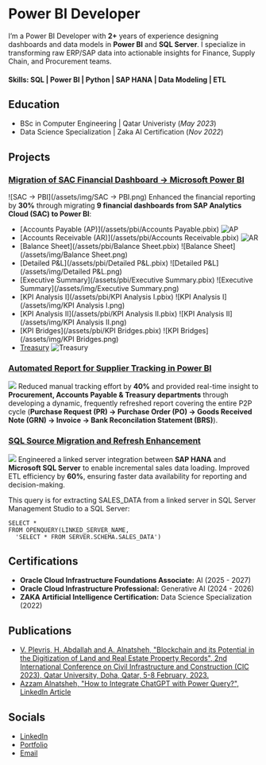 # Power BI Developer
I’m a Power BI Developer with **2+** years of experience designing dashboards and data models in **Power BI** and **SQL Server**. I specialize in transforming raw ERP/SAP data into actionable insights for Finance, Supply Chain, and Procurement teams.

#### Skills: SQL | Power BI | Python | SAP HANA | Data Modeling | ETL

## Education		        		
- BSc in Computer Engineering | Qatar Univeristy (_May 2023_)
- Data Science Specialization | Zaka AI Certification (_Nov 2022_)

## Projects
### <ins>Migration of SAC Financial Dashboard → Microsoft Power BI</ins>
![SAC → PBI](/assets/img/SAC → PBI.png)
Enhanced the financial reporting by **30%** through migrating **9 financial dashboards from SAP Analytics Cloud (SAC) to Power BI**: 
- [Accounts Payable (AP)](/assets/pbi/Accounts Payable.pbix)
  ![AP](/assets/img/AP.png)
- [Accounts Receivable (AR)](/assets/pbi/Accounts Receivable.pbix)
  ![AR](/assets/img/AR.png)
- [Balance Sheet](/assets/pbi/Balance Sheet.pbix)
  ![Balance Sheet](/assets/img/Balance Sheet.png)
- [Detailed P&L](/assets/pbi/Detailed P&L.pbix)
  ![Detailed P&L](/assets/img/Detailed P&L.png)
- [Executive Summary](/assets/pbi/Executive Summary.pbix)
  ![Executive Summary](/assets/img/Executive Summary.png)
- [KPI Analysis I](/assets/pbi/KPI Analysis I.pbix)
  ![KPI Analysis I](/assets/img/KPI Analysis I.png)
- [KPI Analysis II](/assets/pbi/KPI Analysis II.pbix)
  ![KPI Analysis II](/assets/img/KPI Analysis II.png)
- [KPI Bridges](/assets/pbi/KPI Bridges.pbix)
  ![KPI Bridges](/assets/img/KPI Bridges.png)
- [Treasury](/assets/pbi/Treasury.pbix)
  ![Treasury](/assets/img/Treasury.png)

### <ins>Automated Report for Supplier Tracking in Power BI</ins>
![](/assets/img/BRS.png)
Reduced manual tracking effort by **40%** and provided real-time insight to **Procurement, Accounts Payable & Treasury departments** through developing a dynamic, frequently refreshed report covering the entire P2P cycle (**Purchase Request (PR) → Purchase Order (PO) → Goods Received Note (GRN) → Invoice → Bank Reconcilation Statement (BRS)**). 

### <ins>SQL Source Migration and Refresh Enhancement</ins>
![](/assets/img/SQL.png)
Engineered a linked server integration between **SAP HANA** and **Microsoft SQL Server** to enable incremental sales data loading. Improved ETL efficiency by **60%**, ensuring faster data availability for reporting and decision-making.

This query is for extracting SALES_DATA from a linked server in SQL Server Management Studio to a SQL Server:
```
SELECT *
FROM OPENQUERY(LINKED_SERVER_NAME,
  'SELECT * FROM SERVER.SCHEMA.SALES_DATA')
```

## Certifications
- **Oracle Cloud Infrastructure Foundations Associate:** AI (2025 - 2027)
- **Oracle Cloud Infrastructure Professional:** Generative AI (2024 - 2026)
- **ZAKA Artificial Intelligence Certification:** Data Science Specialization (2022)

## Publications
- [V. Plevris, H. Abdallah and A. Alnatsheh, "Blockchain and its Potential in the Digitization of Land and Real Estate Property Records", 2nd International Conference on Civil Infrastructure and Construction (CIC 2023), Qatar University, Doha, Qatar, 5-8 February, 2023.](https://qspace.qu.edu.qa/handle/10576/46815)
- [Azzam Alnatsheh, "How to Integrate ChatGPT with Power Query?", LinkedIn Article](https://www.linkedin.com/pulse/how-integrate-chatgpt-power-query-azzam-alnatsheh-hpbye/?trackingId=9syrsDqUMFelrHyGu7K%2BNg%3D%3D)

## Socials
- [LinkedIn](https://www.linkedin.com/in/azzamalnatsheh/)
- [Portfolio](https://azzamalnatsheh.github.io/)
- [Email](azzam-2222@live.com)
